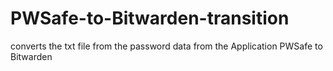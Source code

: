 # PWSafe-to-Bitwarden-transition
converts the txt file from the password data from the Application PWSafe to Bitwarden
